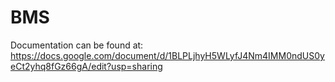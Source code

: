 # BMS
Documentation can be found at:
https://docs.google.com/document/d/1BLPLjhyH5WLyfJ4Nm4IMM0ndUS0yeCt2yhq8fGz66gA/edit?usp=sharing
